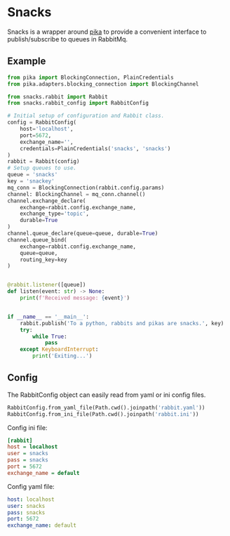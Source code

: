 # Snacks

Snacks is a wrapper around [pika](https://pypi.org/project/pika/) to
provide a convenient interface to publish/subscribe to queues in
RabbitMq.

## Example
```python
from pika import BlockingConnection, PlainCredentials
from pika.adapters.blocking_connection import BlockingChannel

from snacks.rabbit import Rabbit
from snacks.rabbit_config import RabbitConfig

# Initial setup of configuration and Rabbit class.
config = RabbitConfig(
    host='localhost',
    port=5672,
    exchange_name='',
    credentials=PlainCredentials('snacks', 'snacks')
)
rabbit = Rabbit(config)
# Setup queues to use.
queue = 'snacks'
key = 'snackey'
mq_conn = BlockingConnection(rabbit.config.params)
channel: BlockingChannel = mq_conn.channel()
channel.exchange_declare(
    exchange=rabbit.config.exchange_name,
    exchange_type='topic',
    durable=True
)
channel.queue_declare(queue=queue, durable=True)
channel.queue_bind(
    exchange=rabbit.config.exchange_name,
    queue=queue,
    routing_key=key
)


@rabbit.listener([queue])
def listen(event: str) -> None:
    print(f'Received message: {event}')


if __name__ == '__main__':
    rabbit.publish('To a python, rabbits and pikas are snacks.', key)
    try:
        while True:
            pass
    except KeyboardInterrupt:
        print('Exiting...')
```

## Config
The RabbitConfig object can easily read from yaml or ini config files.
```python
RabbitConfig.from_yaml_file(Path.cwd().joinpath('rabbit.yaml'))
RabbitConfig.from_ini_file(Path.cwd().joinpath('rabbit.ini'))
```
Config ini file:
```ini
[rabbit]
host = localhost
user = snacks
pass = snacks
port = 5672
exchange_name = default
```
Config yaml file:
```yaml
host: localhost
user: snacks
pass: snacks
port: 5672
exchange_name: default
```
